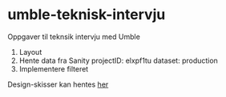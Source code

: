 # umble-teknisk-intervju
Oppgaver til teknsik intervju med Umble

1. Layout
2. Hente data fra Sanity
  projectID: elxpf1tu
  dataset: production
3. Implementere filteret

Design-skisser kan hentes [her](https://www.figma.com/file/dBl1AyxziLdH3rOjtkj883/Umble-teknisk-intervju?node-id=0%3A1)
